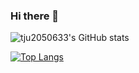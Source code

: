 ### Hi there 👋

![tju2050633's GitHub stats](https://github-readme-stats.vercel.app/api?username=tju2050633&show_icons=true&theme=merko)

[![Top Langs](https://github-readme-stats.vercel.app/api/top-langs/?username=tju2050633&layout=compact)](https://github.com/anuraghazra/github-readme-stats)

